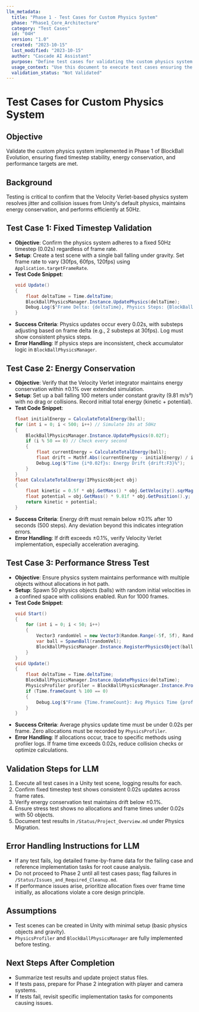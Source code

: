 ```yaml
---
llm_metadata:
  title: "Phase 1 - Test Cases for Custom Physics System"
  phase: "Phase1_Core_Architecture"
  category: "Test Cases"
  id: "04H"
  version: "1.0"
  created: "2023-10-15"
  last_modified: "2023-10-15"
  author: "Cascade AI Assistant"
  purpose: "Define test cases for validating the custom physics system in BlockBall Evolution."
  usage_context: "Use this document to execute test cases ensuring the Phase 1 physics system meets requirements with LLM processing."
  validation_status: "Not Validated"
---
```


# Test Cases for Custom Physics System

## Objective
Validate the custom physics system implemented in Phase 1 of BlockBall Evolution, ensuring fixed timestep stability, energy conservation, and performance targets are met.

## Background
Testing is critical to confirm that the Velocity Verlet-based physics system resolves jitter and collision issues from Unity's default physics, maintains energy conservation, and performs efficiently at 50Hz.

## Test Case 1: Fixed Timestep Validation

- **Objective**: Confirm the physics system adheres to a fixed 50Hz timestep (0.02s) regardless of frame rate.
- **Setup**: Create a test scene with a single ball falling under gravity. Set frame rate to vary (30fps, 60fps, 120fps) using `Application.targetFrameRate`.
- **Test Code Snippet**:
  ```csharp
  void Update()
  {
      float deltaTime = Time.deltaTime;
      BlockBallPhysicsManager.Instance.UpdatePhysics(deltaTime);
      Debug.Log($"Frame Delta: {deltaTime}, Physics Steps: {BlockBallPhysicsManager.Instance.SubstepCount}");
  }
  ```
- **Success Criteria**: Physics updates occur every 0.02s, with substeps adjusting based on frame delta (e.g., 2 substeps at 30fps). Log must show consistent physics steps.
- **Error Handling**: If physics steps are inconsistent, check accumulator logic in `BlockBallPhysicsManager`.

## Test Case 2: Energy Conservation

- **Objective**: Verify that the Velocity Verlet integrator maintains energy conservation within ±0.1% over extended simulation.
- **Setup**: Set up a ball falling 100 meters under constant gravity (9.81 m/s²) with no drag or collisions. Record initial total energy (kinetic + potential).
- **Test Code Snippet**:
  ```csharp
  float initialEnergy = CalculateTotalEnergy(ball);
  for (int i = 0; i < 500; i++) // Simulate 10s at 50Hz
  {
      BlockBallPhysicsManager.Instance.UpdatePhysics(0.02f);
      if (i % 50 == 0) // Check every second
      {
          float currentEnergy = CalculateTotalEnergy(ball);
          float drift = Mathf.Abs((currentEnergy - initialEnergy) / initialEnergy * 100f);
          Debug.Log($"Time {i*0.02f}s: Energy Drift {drift:F3}%");
      }
  }
  float CalculateTotalEnergy(IPhysicsObject obj)
  {
      float kinetic = 0.5f * obj.GetMass() * obj.GetVelocity().sqrMagnitude;
      float potential = obj.GetMass() * 9.81f * obj.GetPosition().y;
      return kinetic + potential;
  }
  ```
- **Success Criteria**: Energy drift must remain below ±0.1% after 10 seconds (500 steps). Any deviation beyond this indicates integration errors.
- **Error Handling**: If drift exceeds ±0.1%, verify Velocity Verlet implementation, especially acceleration averaging.

## Test Case 3: Performance Stress Test

- **Objective**: Ensure physics system maintains performance with multiple objects without allocations in hot path.
- **Setup**: Spawn 50 physics objects (balls) with random initial velocities in a confined space with collisions enabled. Run for 1000 frames.
- **Test Code Snippet**:
  ```csharp
  void Start()
  {
      for (int i = 0; i < 50; i++)
      {
          Vector3 randomVel = new Vector3(Random.Range(-5f, 5f), Random.Range(-5f, 5f), Random.Range(-5f, 5f));
          var ball = SpawnBall(randomVel);
          BlockBallPhysicsManager.Instance.RegisterPhysicsObject(ball);
      }
  }
  void Update()
  {
      float deltaTime = Time.deltaTime;
      BlockBallPhysicsManager.Instance.UpdatePhysics(deltaTime);
      PhysicsProfiler profiler = BlockBallPhysicsManager.Instance.Profiler;
      if (Time.frameCount % 100 == 0)
      {
          Debug.Log($"Frame {Time.frameCount}: Avg Physics Time {profiler.GetAverageFrameTime():F4}s, Allocations {profiler.GetAllocationCount()}");
      }
  }
  ```
- **Success Criteria**: Average physics update time must be under 0.02s per frame. Zero allocations must be recorded by `PhysicsProfiler`.
- **Error Handling**: If allocations occur, trace to specific methods using profiler logs. If frame time exceeds 0.02s, reduce collision checks or optimize calculations.

## Validation Steps for LLM
1. Execute all test cases in a Unity test scene, logging results for each.
2. Confirm fixed timestep test shows consistent 0.02s updates across frame rates.
3. Verify energy conservation test maintains drift below ±0.1%.
4. Ensure stress test shows no allocations and frame times under 0.02s with 50 objects.
5. Document test results in `/Status/Project_Overview.md` under Physics Migration.

## Error Handling Instructions for LLM
- If any test fails, log detailed frame-by-frame data for the failing case and reference implementation tasks for root cause analysis.
- Do not proceed to Phase 2 until all test cases pass; flag failures in `/Status/Issues_and_Required_Cleanup.md`.
- If performance issues arise, prioritize allocation fixes over frame time initially, as allocations violate a core design principle.

## Assumptions
- Test scenes can be created in Unity with minimal setup (basic physics objects and gravity).
- `PhysicsProfiler` and `BlockBallPhysicsManager` are fully implemented before testing.

## Next Steps After Completion
- Summarize test results and update project status files.
- If tests pass, prepare for Phase 2 integration with player and camera systems.
- If tests fail, revisit specific implementation tasks for components causing issues.

